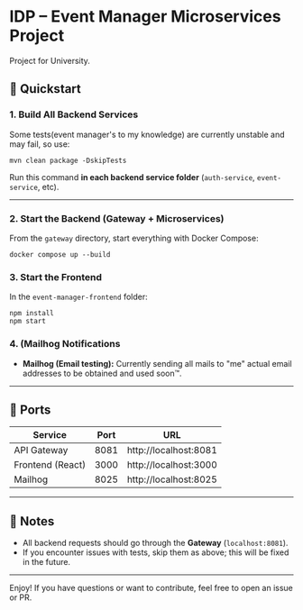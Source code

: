 # IDP – Event Manager Microservices Project

Project for University.

## 🚀 Quickstart

### 1. Build All Backend Services

Some tests(event manager's to my knowledge) are currently unstable and may fail, so use:

```
mvn clean package -DskipTests
```

Run this command **in each backend service folder** (`auth-service`, `event-service`, etc).

---

### 2. Start the Backend (Gateway + Microservices)

From the `gateway` directory, start everything with Docker Compose:

```
docker compose up --build
```

### 3. Start the Frontend

In the `event-manager-frontend` folder:

```
npm install
npm start
```

### 4. (Mailhog Notifications

- **Mailhog (Email testing):** Currently sending all mails to "me" actual email addresses to be obtained and used soon™.

---

## 🔗 Ports

| Service           | Port     | URL                                 |
|-------------------|----------|--------------------------------------|
| API Gateway       | 8081     | http://localhost:8081                |
| Frontend (React)  | 3000     | http://localhost:3000                |
| Mailhog           | 8025     | http://localhost:8025                |

---

## 📝 Notes

- All backend requests should go through the **Gateway** (`localhost:8081`).
- If you encounter issues with tests, skip them as above; this will be fixed in the future.

---

Enjoy! If you have questions or want to contribute, feel free to open an issue or PR.
